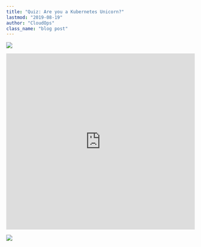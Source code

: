 ```yaml
---
title: "Quiz: Are you a Kubernetes Unicorn?"
lastmod: "2019-08-19"
author: "CloudOps"
class_name: "blog post"
---
```


<img src="/images/blog/post/Quiz.jpg" class="main-blog-image">

<p>
<div class="smcx-widget smcx-embed smcx-show smcx-widget-dark"><div class="smcx-iframe-container"  style="width: 100%; max-width: 680px; height: 470px;" ><iframe width="100%" height="100%" frameborder="0" allowtransparency="true" src="https://www.surveymonkey.com/r/9MPYDRY?embedded=1"></iframe></div></div>
</p>

<div class="row">
    <div class="col-xl-8 offset-xl-2 col-lg-10 offset-lg-1 col-md-10 offset-md-1 col-sm-12 col-xs-12 cta-image">
      <img src="/images/blog/cta/free-ebook.jpeg">
    </div>
</div>